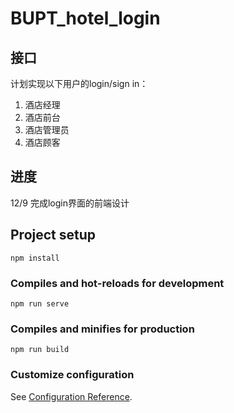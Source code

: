 # BUPT_hotel_login

## 接口
计划实现以下用户的login/sign in：  
1. 酒店经理
2. 酒店前台
3. 酒店管理员
4. 酒店顾客

## 进度
12/9 完成login界面的前端设计

## Project setup
```
npm install
```

### Compiles and hot-reloads for development
```
npm run serve
```

### Compiles and minifies for production
```
npm run build
```

### Customize configuration
See [Configuration Reference](https://cli.vuejs.org/config/).

